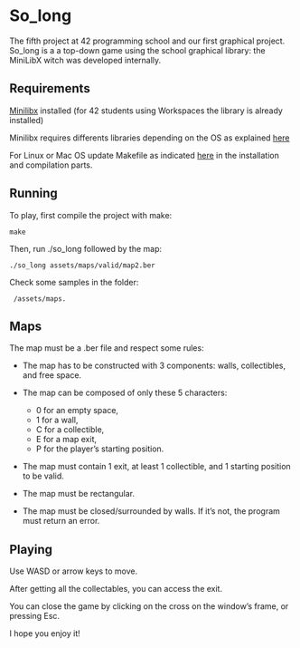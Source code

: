 # So_long

The fifth project at 42 programming school and our first graphical project. 
So_long is a a top-down game using the school graphical library: the MiniLibX witch was developed internally.

## Requirements

[Minilibx](https://github.com/42sp/minilibx-linux) installed (for 42 students using Workspaces the library is already installed)

Minilibx requires differents libraries depending on the OS as explained [here](https://harm-smits.github.io/42docs/libs/minilibx/getting_started.html)

For Linux or Mac OS update Makefile as indicated [here](https://harm-smits.github.io/42docs/libs/minilibx/getting_started.html) in the installation and compilation parts.

## Running

To play, first compile the project with make:

	make
	
Then, run ./so_long followed by the map:
	
	./so_long assets/maps/valid/map2.ber	

Check some samples in the folder:
	
	 /assets/maps.

## Maps

The map must be a .ber file and respect some rules:

 * The map has to be constructed with 3 components: walls, collectibles, and free
space.

 * The map can be composed of only these 5 characters:
	- 0 for an empty space,
	- 1 for a wall,
	- C for a collectible,
	- E for a map exit,
	- P for the player’s starting position.
	
* The map must contain 1 exit, at least 1 collectible, and 1 starting position to
 be valid.

 * The map must be rectangular.

 * The map must be closed/surrounded by walls. If it’s not, the program must return
 an error.

## Playing

Use WASD or arrow keys to move.

After getting all the collectables, you can access the exit.
	
You can close the game by clicking on the cross on the window’s frame, or pressing Esc.

I hope you enjoy it!
